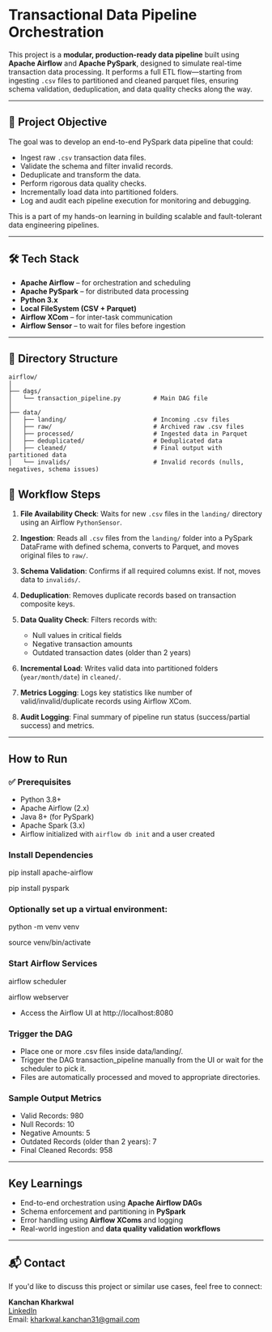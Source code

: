# Transactional Data Pipeline Orchestration

This project is a **modular, production-ready data pipeline** built using **Apache Airflow** and **Apache PySpark**, designed to simulate real-time transaction data processing. It performs a full ETL flow—starting from ingesting `.csv` files to partitioned and cleaned parquet files, ensuring schema validation, deduplication, and data quality checks along the way.

---

## 📌 Project Objective

The goal was to develop an end-to-end PySpark data pipeline that could:
- Ingest raw `.csv` transaction data files.
- Validate the schema and filter invalid records.
- Deduplicate and transform the data.
- Perform rigorous data quality checks.
- Incrementally load data into partitioned folders.
- Log and audit each pipeline execution for monitoring and debugging.

This is a part of my hands-on learning in building scalable and fault-tolerant data engineering pipelines.

---

## 🛠️ Tech Stack

- **Apache Airflow** – for orchestration and scheduling
- **Apache PySpark** – for distributed data processing
- **Python 3.x**
- **Local FileSystem (CSV + Parquet)**
- **Airflow XCom** – for inter-task communication
- **Airflow Sensor** – to wait for files before ingestion

---

## 📂 Directory Structure


```text
airflow/
│
├── dags/
│   └── transaction_pipeline.py         # Main DAG file
│
├── data/
│   ├── landing/                        # Incoming .csv files
│   ├── raw/                            # Archived raw .csv files
│   ├── processed/                      # Ingested data in Parquet
│   ├── deduplicated/                   # Deduplicated data
│   ├── cleaned/                        # Final output with partitioned data
│   └── invalids/                       # Invalid records (nulls, negatives, schema issues)

```

## 🔁 Workflow Steps

1. **File Availability Check**: Waits for new `.csv` files in the `landing/` directory using an Airflow `PythonSensor`.

2. **Ingestion**: Reads all `.csv` files from the `landing/` folder into a PySpark DataFrame with defined schema, converts to Parquet, and moves original files to `raw/`.

3. **Schema Validation**: Confirms if all required columns exist. If not, moves data to `invalids/`.

4. **Deduplication**: Removes duplicate records based on transaction composite keys.

5. **Data Quality Check**: Filters records with:
   - Null values in critical fields
   - Negative transaction amounts
   - Outdated transaction dates (older than 2 years)

6. **Incremental Load**: Writes valid data into partitioned folders (`year/month/date`) in `cleaned/`.

7. **Metrics Logging**: Logs key statistics like number of valid/invalid/duplicate records using Airflow XCom.

8. **Audit Logging**: Final summary of pipeline run status (success/partial success) and metrics.

---

## How to Run

### ✅ Prerequisites

- Python 3.8+
- Apache Airflow (2.x)
- Java 8+ (for PySpark)
- Apache Spark (3.x)
- Airflow initialized with `airflow db init` and a user created

###  Install Dependencies

pip install apache-airflow

pip install pyspark


### Optionally set up a virtual environment:

python -m venv venv

source venv/bin/activate

###  Start Airflow Services

airflow scheduler

airflow webserver
   
- Access the Airflow UI at http://localhost:8080


### Trigger the DAG

 -  Place one or more .csv files inside data/landing/.
 -  Trigger the DAG transaction_pipeline manually from the UI or wait for the scheduler to pick it.
 -   Files are automatically processed and moved to appropriate directories.


### Sample Output Metrics

- Valid Records:  980
- Null Records:  10
- Negative Amounts:  5
- Outdated Records (older than 2 years):  7
- Final Cleaned Records:  958

---

##  Key Learnings

-  End-to-end orchestration using **Apache Airflow DAGs**
-  Schema enforcement and partitioning in **PySpark**
-  Error handling using **Airflow XComs** and logging
-  Real-world ingestion and **data quality validation workflows**

---

## 📬 Contact

If you'd like to discuss this project or similar use cases, feel free to connect:

**Kanchan Kharkwal**  
[LinkedIn](https://www.linkedin.com/in/kanchan-kharkwal)  
 Email: kharkwal.kanchan31@gmail.com

